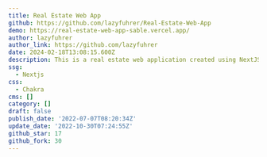 ```yaml
---
title: Real Estate Web App
github: https://github.com/lazyfuhrer/Real-Estate-Web-App
demo: https://real-estate-web-app-sable.vercel.app/
author: lazyfuhrer
author_link: https://github.com/lazyfuhrer
date: 2024-02-18T13:08:15.600Z
description: This is a real estate web application created using NextJS and ChakraUI
ssg:
  - Nextjs
css:
  - Chakra
cms: []
category: []
draft: false
publish_date: '2022-07-07T08:20:34Z'
update_date: '2022-10-30T07:24:55Z'
github_star: 17
github_fork: 30
---
```

